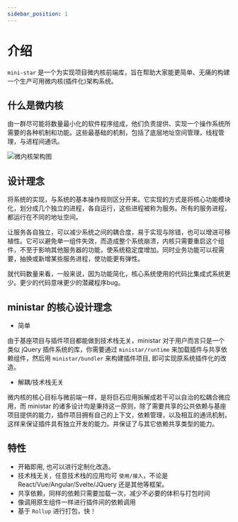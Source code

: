 ```yaml
---
sidebar_position: 1
---
```


# 介绍

`mini-star` 是一个为实现项目微内核前端库，旨在帮助大家能更简单、无痛的构建一个生产可用微内核(插件化)架构系统。

## 什么是微内核

由一群尽可能将数量最小化的软件程序组成，他们负责提供、实现一个操作系统所需要的各种机制和功能。这些最基础的机制，包括了底层地址空间管理，线程管理，与进程间通讯。

![微内核架构图](/img/docs/intro.png)

## 设计理念

将系统的实现，与系统的基本操作规则区分开来。它实现的方式是将核心功能模块化，划分成几个独立的进程，各自运行，这些进程被称为服务。所有的服务进程，都运行在不同的地址空间。

让服务各自独立，可以减少系统之间的耦合度，易于实现与除错，也可以增进可移植性。它可以避免单一组件失效，而造成整个系统崩溃，内核只需要重启这个组件，不至于影响其他服务器的功能，使系统稳定度增加。同时业务功能可以视需要，抽换或新增某些服务进程，使功能更有弹性。

就代码数量来看，一般来说，因为功能简化，核心系统使用的代码比集成式系统更少。更少的代码意味更少的潜藏程序bug。

## ministar 的核心设计理念

- 简单

由于基座项目与插件项目都能做到技术栈无关，ministar 对于用户而言只是一个类似 jQuery 插件系统的库，你需要通过 `ministar/runtime` 来加载插件与共享依赖组件，然后用 `ministar/bundler` 来构建插件项目, 即可实现原系统插件化的改造。

- 解耦/技术栈无关

微内核的核心目标与微前端一样，是将巨石应用拆解成若干可以自治的松耦合微应用，而 ministar 的诸多设计均是秉持这一原则，除了需要共享的公共依赖与基座项目提供的能力，插件项目拥有自己的上下文，依赖管理，以及相互的通讯机制，这样来保证插件具有独立开发的能力。并保证了与其它依赖共享类型的能力。

## 特性

- 开箱即用, 也可以进行定制化改造。
- 技术栈无关，任意技术栈的应用均可 `使用/接入`，不论是 React/Vue/Angular/Svelte/JQuery 还是其他等框架。
- 共享依赖，同样的依赖只需要加载一次，减少不必要的体积与打包时间
- 像调用原生组件一样进行插件间的依赖调用
- 基于 `Rollup` 进行打包，快！
